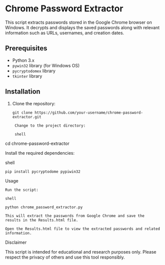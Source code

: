 # Chrome Password Extractor

This script extracts passwords stored in the Google Chrome browser on Windows. It decrypts and displays the saved passwords along with relevant information such as URLs, usernames, and creation dates.

## Prerequisites

- Python 3.x
- `pywin32` library (for Windows OS)
- `pycryptodomex` library
- `tkinter` library

## Installation

1. Clone the repository:

   ```shell
   git clone https://github.com/your-username/chrome-password-extractor.git

    Change to the project directory:

    shell

cd chrome-password-extractor

Install the required dependencies:

shell

    pip install pycryptodome pypiwin32

Usage

    Run the script:

    shell

    python chrome_password_extractor.py

    This will extract the passwords from Google Chrome and save the results in the Results.html file.

    Open the Results.html file to view the extracted passwords and related information.

Disclaimer

This script is intended for educational and research purposes only. Please respect the privacy of others and use this tool responsibly.
